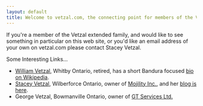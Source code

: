 ```yaml
---
layout: default
title: Welcome to vetzal.com, the connecting point for members of the Vetzal family.
---
```


If you're a member of the Vetzal extended family, and would like to see something in particular on this web site, or you'd like an email address of your own on vetzal.com please contact Stacey Vetzal.

Some Interesting Links...

- [William Vetzal](mailto:wvetzal@rogers.com), Whitby Ontario, retired, has a short Bandura focused [bio on Wikipedia](https://en.wikipedia.org/wiki/William_Vetzal).
- [Stacey Vetzal](stacey@vetzal.com), Wilberforce Ontario, owner of [Mojility Inc.](https://mojility.ca), and her [blog is here](https://svetzal.wordpress.com).
- George Vetzal, Bowmanville Ontario, owner of [GT Services Ltd.](http://www.gtservicesltd.ca)
